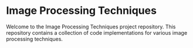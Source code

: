 # Image Processing Techniques

Welcome to the Image Processing Techniques project repository. This repository contains a collection of code implementations for various image processing techniques.
